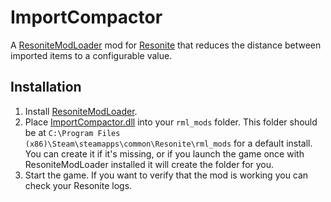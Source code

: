 # ImportCompactor

A [ResoniteModLoader](https://github.com/resonite-modding-group/ResoniteModLoader) mod for [Resonite](https://resonite.com/) that reduces the distance between imported items to a configurable value.

## Installation
1. Install [ResoniteModLoader](https://github.com/resonite-modding-group/ResoniteModLoader).
1. Place [ImportCompactor.dll](https://github.com/art0007i/ImportCompactor/releases/latest/download/ImportCompactor.dll) into your `rml_mods` folder. This folder should be at `C:\Program Files (x86)\Steam\steamapps\common\Resonite\rml_mods` for a default install. You can create it if it's missing, or if you launch the game once with ResoniteModLoader installed it will create the folder for you.
1. Start the game. If you want to verify that the mod is working you can check your Resonite logs.